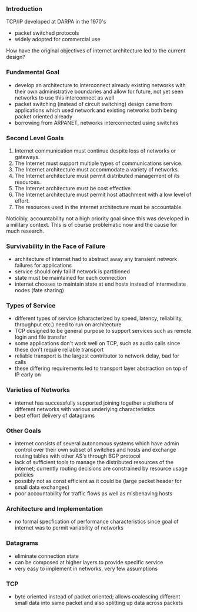### Introduction

TCP/IP developed at DARPA in the 1970's
- packet switched protocols
- widely adopted for commercial use

How have the original objectives of internet architecture led to the current design?

### Fundamental Goal

- develop an architecture to interconnect already existing networks with their own administrative boundaries and allow for future, not yet seen networks to use this interconnect as well
- packet switching (instead of circuit switching) design came from applications which used network and existing networks both being packet oriented already
- borrowing from ARPANET, networks interconnected using switches

### Second Level Goals

1. Internet communication must continue despite loss of networks or gateways.
2. The Internet must support multiple types of communications service.
3. The Internet architecture must accommodate a variety of networks.
4. The Internet architecture must permit distributed management of its resources.
5. The Internet architecture must be cost effective.
6. The Internet architecture must permit host attachment with a low level of effort.
7. The resources used in the internet architecture must be accountable.

Noticibly, accountability not a high priority goal since this was developed in a military context. This is of course problematic now and the cause for much research.

### Survivability in the Face of Failure

- architecture of internet had to abstract away any transient network failures for applications
- service should only fail if network is partitioned
- state must be maintained for each connection
- internet chooses to maintain state at end hosts instead of intermediate nodes (fate sharing)

### Types of Service

- different types of service (characterized by speed, latency, reliability, throughput etc.) need to run on architecture
- TCP designed to be general purpose to support services such as remote login and file transfer
- some applications don't work well on TCP, such as audio calls since these don't require reliable transport
- reliable transport is the largest contributor to network delay, bad for calls
- these differing requirements led to transport layer abstraction on top of IP early on

### Varieties of Networks

- internet has successfully supported joining together a plethora of different networks with various underlying characteristics
- best effort delivery of datagrams

### Other Goals

- internet consists of several autonomous systems which have admin control over their own subset of switches and hosts and exchange routing tables with other AS's through BGP protocol
- lack of sufficient tools to manage the distributed resources of the internet; currently routing decisions are constrained by resource usage policies
- possibly not as const efficient as it could be (large packet header for small data exchanges)
- poor accountability for traffic flows as well as misbehaving hosts

### Architecture and Implementation

- no formal specfication of performance characteristics since goal of internet was to permit variability of networks

### Datagrams

- eliminate connection state
- can be composed at higher layers to provide specific service
- very easy to implement in networks, very few assumptions

### TCP

- byte oriented instead of packet oriented; allows coalescing different small data into same packet and also splitting up data across packets

